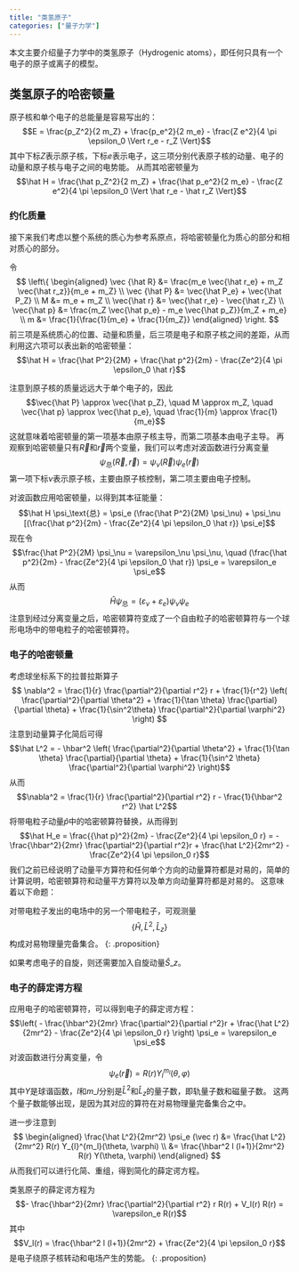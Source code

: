 ```yaml
---
title: "类氢原子"
categories: ["量子力学"]
---
```


本文主要介绍量子力学中的类氢原子（Hydrogenic atoms），即任何只具有一个电子的原子或离子的模型。

## 类氢原子的哈密顿量

原子核和单个电子的总能量是容易写出的：
$$E = \frac{p_Z^2}{2 m_Z} + \frac{p_e^2}{2 m_e} - \frac{Z e^2}{4 \pi \epsilon_0 \Vert r_e - r_Z \Vert}$$
其中下标$Z$表示原子核，下标$e$表示电子，这三项分别代表原子核的动量、电子的动量和原子核与电子之间的电势能。
从而其哈密顿量为
$$\hat H = \frac{\hat p_Z^2}{2 m_Z} + \frac{\hat p_e^2}{2 m_e} - \frac{Z e^2}{4 \pi \epsilon_0 \Vert \hat r_e - \hat r_Z \Vert}$$

### 约化质量

接下来我们考虑以整个系统的质心为参考系原点，将哈密顿量化为质心的部分和相对质心的部分。

令
$$
\left\{
    \begin{aligned}
    \vec {\hat R} &= \frac{m_e \vec{\hat r_e} + m_Z \vec{\hat r_z}}{m_e + m_Z} \\
    \vec {\hat P} &= \vec{\hat P_e} + \vec{\hat P_Z} \\
    M &= m_e + m_Z \\
    \vec{\hat r} &= \vec{\hat r_e} - \vec{\hat r_Z} \\
    \vec{\hat p} &= \frac{m_Z \vec{\hat p_e} - m_e \vec{\hat p_Z}}{m_Z + m_e} \\
    m &= \frac{1}{\frac{1}{m_e} + \frac{1}{m_Z}}
    \end{aligned}
\right.
$$
前三项是系统质心的位置、动量和质量，后三项是电子和原子核之间的差距，从而利用这六项可以表出新的哈密顿量：
$$\hat H = \frac{\hat P^2}{2M} + \frac{\hat p^2}{2m} - \frac{Ze^2}{4 \pi \epsilon_0 \hat r}$$

注意到原子核的质量远远大于单个电子的，因此
$$\vec{\hat P} \approx \vec{\hat p_Z}, \quad M \approx m_Z, \quad \vec{\hat p} \approx \vec{\hat p_e}, \quad \frac{1}{m} \approx \frac{1}{m_e}$$
这就意味着哈密顿量的第一项基本由原子核主导，而第二项基本由电子主导。
再观察到哈密顿量只有$\vec R$和$\vec r$两个变量，我们可以考虑对波函数进行分离变量
$$\psi_\text{总}(\vec R, \vec r) = \psi_\nu(\vec R) \psi_e(\vec r)$$
第一项下标$\nu$表示原子核，主要由原子核控制，第二项主要由电子控制。

对波函数应用哈密顿量，以得到其本征能量：
$$\hat H \psi_\text{总} = \psi_e (\frac{\hat P^2}{2M} \psi_\nu) + \psi_\nu [(\frac{\hat p^2}{2m} - \frac{Ze^2}{4 \pi \epsilon_0 \hat r}) \psi_e]$$
现在令
$$\frac{\hat P^2}{2M} \psi_\nu = \varepsilon_\nu \psi_\nu, \quad (\frac{\hat p^2}{2m} - \frac{Ze^2}{4 \pi \epsilon_0 \hat r}) \psi_e = \varepsilon_e \psi_e$$
从而
$$\hat H \psi_\text{总} = (\varepsilon_\nu + \varepsilon_e)\psi_\nu \psi_e$$
注意到经过分离变量之后，哈密顿算符变成了一个自由粒子的哈密顿算符与一个球形电场中的带电粒子的哈密顿算符。

### 电子的哈密顿量

考虑球坐标系下的拉普拉斯算子
$$
\nabla^2 = \frac{1}{r} \frac{\partial^2}{\partial r^2} r +
\frac{1}{r^2} \left(
    \frac{\partial^2}{\partial \theta^2} + \frac{1}{\tan \theta} \frac{\partial}{\partial \theta} + \frac{1}{\sin^2\theta} \frac{\partial^2}{\partial \varphi^2}
\right)
$$
注意到动量算子化简后可得
$$\hat L^2 = - \hbar^2 \left( \frac{\partial^2}{\partial \theta^2} + \frac{1}{\tan \theta} \frac{\partial}{\partial \theta} + \frac{1}{\sin^2 \theta} \frac{\partial^2}{\partial \varphi^2} \right)$$
从而
$$\nabla^2 = \frac{1}{r} \frac{\partial^2}{\partial r^2} r - \frac{1}{\hbar^2 r^2} \hat L^2$$
将带电粒子动量${\hat p}$中的哈密顿算符替换，从而得到
$$\hat H_e = \frac{{\hat p}^2}{2m} - \frac{Ze^2}{4 \pi \epsilon_0 r} = - \frac{\hbar^2}{2mr} \frac{\partial^2}{\partial r^2}r + \frac{\hat L^2}{2mr^2} - \frac{Ze^2}{4 \pi \epsilon_0 r}$$
我们之前已经说明了动量平方算符和任何单个方向的动量算符都是对易的，简单的计算说明，哈密顿算符和动量平方算符以及单方向动量算符都是对易的。
这意味着以下命题：

对带电粒子发出的电场中的另一个带电粒子，可观测量
$$\{ \hat H, \hat L^2, \hat L_z \}$$
构成对易物理量完备集合。
{: .proposition}

如果考虑电子的自旋，则还需要加入自旋动量$\hat S\_z$。

### 电子的薛定谔方程

应用电子的哈密顿算符，可以得到电子的薛定谔方程：
$$\left( - \frac{\hbar^2}{2mr} \frac{\partial^2}{\partial r^2}r + \frac{\hat L^2}{2mr^2} - \frac{Ze^2}{4 \pi \epsilon_0 r} \right) \psi_e = \varepsilon_e \psi_e$$
对波函数进行分离变量，令
$$\psi_e (\vec r) = R(r) Y_{l}^{m_l}(\theta, \varphi)$$
其中$Y$是球谐函数，$l$和$m\_l$分别是$\hat L^2$和$\hat L_z$的量子数，即轨量子数和磁量子数。
这两个量子数能够出现，是因为其对应的算符在对易物理量完备集合之中。

进一步注意到
$$
\begin{aligned}
\frac{\hat L^2}{2mr^2} \psi_e (\vec r)
&= \frac{\hat L^2}{2mr^2} R(r) Y_{l}^{m_l}(\theta, \varphi) \\
&= \frac{\hbar^2 l (l+1)}{2mr^2} R(r) Y(\theta, \varphi)
\end{aligned}
$$
从而我们可以进行化简、重组，得到简化的薛定谔方程。

类氢原子的薛定谔方程为
$$- \frac{\hbar^2}{2mr} \frac{\partial^2}{\partial r^2} r R(r) + V_l(r) R(r) = \varepsilon_e R(r)$$
其中
$$V_l(r) = \frac{\hbar^2 l (l+1)}{2mr^2} + \frac{Ze^2}{4 \pi \epsilon_0 r}$$
是电子绕原子核转动和电场产生的势能。
{: .proposition}
